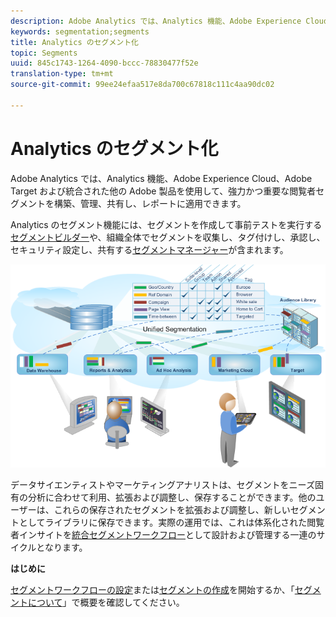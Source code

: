 ```yaml
---
description: Adobe Analytics では、Analytics 機能、Adobe Experience Cloud、Adobe Target および統合された他の Adobe 製品を使用して、強力かつ重要な閲覧者セグメントを構築、管理、共有し、レポートに適用できます。
keywords: segmentation;segments
title: Analytics のセグメント化
topic: Segments
uuid: 845c1743-1264-4090-bccc-78830477f52e
translation-type: tm+mt
source-git-commit: 99ee24efaa517e8da700c67818c111c4aa90dc02

---
```



# Analytics のセグメント化

Adobe Analytics では、Analytics 機能、Adobe Experience Cloud、Adobe Target および統合された他の Adobe 製品を使用して、強力かつ重要な閲覧者セグメントを構築、管理、共有し、レポートに適用できます。

Analytics のセグメント機能には、セグメントを作成して事前テストを実行する[セグメントビルダー](/help/components/c-segmentation/c-segmentation-workflow/seg-workflow.md)や、組織全体でセグメントを収集し、タグ付けし、承認し、セキュリティ設定し、共有する[セグメントマネージャー](/help/components/c-segmentation/c-segmentation-workflow/seg-workflow.md)が含まれます。

![](assets/seg__overview.png)

データサイエンティストやマーケティングアナリストは、セグメントをニーズ固有の分析に合わせて利用、拡張および調整し、保存することができます。他のユーザーは、これらの保存されたセグメントを拡張および調整し、新しいセグメントとしてライブラリに保存できます。実際の運用では、これは体系化された閲覧者インサイトを[統合セグメントワークフロー](/help/components/c-segmentation/c-segmentation-workflow/seg-workflow.md)として設計および管理する一連のサイクルとなります。

**はじめに**

[セグメントワークフローの設定](/help/components/c-segmentation/c-segmentation-workflow/seg-workflow.md)または[セグメントの作成](/help/components/c-segmentation/c-segmentation-workflow/seg-build.md)を開始するか、「[セグメントについて](/help/components/c-segmentation/seg-overview.md)」で概要を確認してください。
